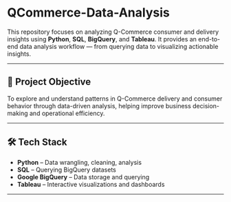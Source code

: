 # QCommerce-Data-Analysis

This repository focuses on analyzing Q-Commerce consumer and delivery insights using **Python**, **SQL**, **BigQuery**, and **Tableau**. It provides an end-to-end data analysis workflow — from querying data to visualizing actionable insights.

---

## 🚀 Project Objective

To explore and understand patterns in Q-Commerce delivery and consumer behavior through data-driven analysis, helping improve business decision-making and operational efficiency.

---

## 🛠️ Tech Stack

- **Python** – Data wrangling, cleaning, analysis
- **SQL** – Querying BigQuery datasets
- **Google BigQuery** – Data storage and querying
- **Tableau** – Interactive visualizations and dashboards

---
